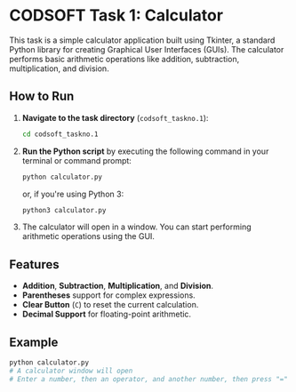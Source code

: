 # CODSOFT Task 1: Calculator

This task is a simple calculator application built using Tkinter, a standard Python library for creating Graphical User Interfaces (GUIs). The calculator performs basic arithmetic operations like addition, subtraction, multiplication, and division.

## How to Run

1. **Navigate to the task directory** (`codsoft_taskno.1`):

    ```bash
    cd codsoft_taskno.1
    ```

2. **Run the Python script** by executing the following command in your terminal or command prompt:

    ```bash
    python calculator.py
    ```

    or, if you're using Python 3:

    ```bash
    python3 calculator.py
    ```

3. The calculator will open in a window. You can start performing arithmetic operations using the GUI.

## Features

- **Addition**, **Subtraction**, **Multiplication**, and **Division**.
- **Parentheses** support for complex expressions.
- **Clear Button** (`C`) to reset the current calculation.
- **Decimal Support** for floating-point arithmetic.

## Example

```bash
python calculator.py
# A calculator window will open
# Enter a number, then an operator, and another number, then press "=" to see the result.
